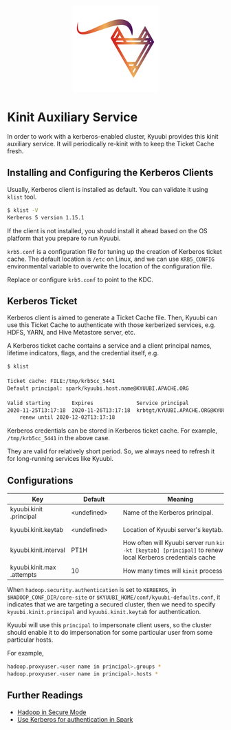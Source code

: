 
<div align=center>

![](../imgs/kyuubi_logo_simple.png)

</div>

# Kinit Auxiliary Service

In order to work with a kerberos-enabled cluster, Kyuubi provides this kinit auxiliary service.
It will periodically re-kinit with to keep the Ticket Cache fresh.


## Installing and Configuring the Kerberos Clients

Usually, Kerberos client is installed as default. You can validate it using `klist` tool.

```bash
$ klist -V
Kerberos 5 version 1.15.1
```

If the client is not installed, you should install it ahead based on the OS platform that you prepare to run Kyuubi.

`krb5.conf` is a configuration file for tuning up the creation of Kerberos ticket cache.
The default location is `/etc` on Linux,
and we can use `KRB5_CONFIG` environmental variable to overwrite the location of the configuration file.

Replace or configure `krb5.conf` to point to the KDC.

## Kerberos Ticket

Kerberos client is aimed to generate a Ticket Cache file.
Then, Kyuubi can use this Ticket Cache to authenticate with those kerberized services,
e.g. HDFS, YARN, and Hive Metastore server, etc.

A Kerberos ticket cache contains a service and a client principal names,
lifetime indicators, flags, and the credential itself, e.g.

```bash
$ klist

Ticket cache: FILE:/tmp/krb5cc_5441
Default principal: spark/kyuubi.host.name@KYUUBI.APACHE.ORG

Valid starting       Expires              Service principal
2020-11-25T13:17:18  2020-11-26T13:17:18  krbtgt/KYUUBI.APACHE.ORG@KYUUBI.APACHE.ORG
	renew until 2020-12-02T13:17:18
```

Kerberos credentials can be stored in Kerberos ticket cache.
For example, `/tmp/krb5cc_5441` in the above case.

They are valid for relatively short period. So, we always need to refresh it for long-running services like Kyuubi.

## Configurations

Key | Default | Meaning | Since
--- | --- | --- | ---
kyuubi\.kinit<br>\.principal|<div style='width: 80pt;word-wrap: break-word;white-space: normal'>&lt;undefined&gt;</div>|<div style='width: 200pt;word-wrap: break-word;white-space: normal'>Name of the Kerberos principal.</div>|<div style='width: 20pt'>1.0.0</div>
kyuubi\.kinit\.keytab|<div style='width: 80pt;word-wrap: break-word;white-space: normal'>&lt;undefined&gt;</div>|<div style='width: 200pt;word-wrap: break-word;white-space: normal'>Location of Kyuubi server's keytab.</div>|<div style='width: 20pt'>1.0.0</div>
kyuubi\.kinit\.interval|<div style='width: 80pt;word-wrap: break-word;white-space: normal'>PT1H</div>|<div style='width: 200pt;word-wrap: break-word;white-space: normal'>How often will Kyuubi server run `kinit -kt [keytab] [principal]` to renew the local Kerberos credentials cache</div>|<div style='width: 20pt'>1.0.0</div>
kyuubi\.kinit\.max<br>\.attempts|<div style='width: 80pt;word-wrap: break-word;white-space: normal'>10</div>|<div style='width: 200pt;word-wrap: break-word;white-space: normal'>How many times will `kinit` process retry</div>|<div style='width: 20pt'>1.0.0</div>

When `hadoop.security.authentication` is set to `KERBEROS`, in `$HADOOP_CONF_DIR/core-site` or `$KYUUBI_HOME/conf/kyuubi-defaults.conf`,
it indicates that we are targeting a secured cluster, then we need to specify `kyuubi.kinit.principal` and `kyuubi.kinit.keytab` for authentication.

Kyuubi will use this `principal` to impersonate client users,
so the cluster should enable it to do impersonation for some particular user from some particular hosts.

For example,

```bash
hadoop.proxyuser.<user name in principal>.groups *
hadoop.proxyuser.<user name in principal>.hosts *
```
## Further Readings

- [Hadoop in Secure Mode](https://hadoop.apache.org/docs/current/hadoop-project-dist/hadoop-common/SecureMode.html)
- [Use Kerberos for authentication in Spark](http://spark.apache.org/docs/latest/security.html#kerberos)
